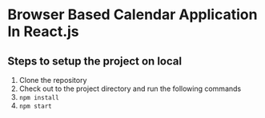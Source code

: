 # Browser Based Calendar Application In React.js


## Steps to setup the project on local


1) Clone the repository
2) Check out to the project directory and run the following commands
3) `npm install`
4) `npm start`